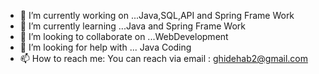 

- 🔭 I’m currently working on ...Java,SQL,API and Spring Frame Work
- 🌱 I’m currently learning ...Java and Spring Frame Work
- 👯 I’m looking to collaborate on ...WebDevelopment
- 🤔 I’m looking for help with ... Java Coding
- 📫 How to reach me: You can reach via email : ghidehab2@gmail.com



